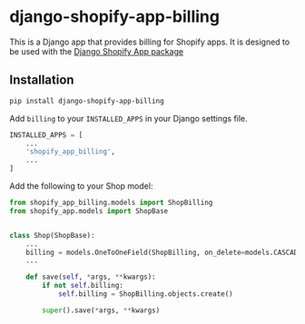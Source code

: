 # django-shopify-app-billing

This is a Django app that provides billing for Shopify apps. It is designed to be used with the [Django Shopify App package](https://pypi.org/project/django-shopify-app/)

## Installation

```bash
pip install django-shopify-app-billing
```

Add `billing` to your `INSTALLED_APPS` in your Django settings file.

```python
INSTALLED_APPS = [
    ...
    'shopify_app_billing',
    ...
]
```

Add the following to your Shop model:

```python
from shopify_app_billing.models import ShopBilling
from shopify_app.models import ShopBase


class Shop(ShopBase):
    ...
    billing = models.OneToOneField(ShopBilling, on_delete=models.CASCADE, null=True, blank=True)
    ...

    def save(self, *args, **kwargs):
        if not self.billing:
            self.billing = ShopBilling.objects.create()

        super().save(*args, **kwargs)
```
